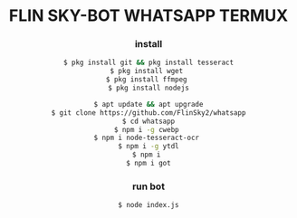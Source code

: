 <div align="center">

# FLIN SKY-BOT WHATSAPP TERMUX

### install

```sh
$ pkg install git && pkg install tesseract
$ pkg install wget 
$ pkg install ffmpeg 
$ pkg install nodejs
```
```sh
$ apt update && apt upgrade
$ git clone https://github.com/FlinSky2/whatsapp
$ cd whatsapp
$ npm i -g cwebp 
$ npm i node-tesseract-ocr 
$ npm i -g ytdl
$ npm i 
$ npm i got
```
### run bot 

```sh
$ node index.js
```

